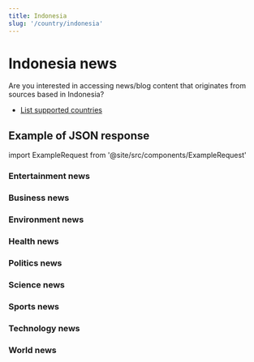```yaml
---
title: Indonesia
slug: '/country/indonesia'
---
```


# Indonesia news

Are you interested in accessing news/blog content that originates from sources based in Indonesia?

- [List supported countries](/get-articles/countries)

## Example of JSON response

import ExampleRequest from '@site/src/components/ExampleRequest'

### Entertainment news
<ExampleRequest url="https://api.apitube.io/v1/news/articles?limit=2&category=news/Arts_and_Entertainment&country=id"></ExampleRequest>

### Business news
<ExampleRequest url="https://api.apitube.io/v1/news/articles?limit=2&category=news/Business&country=id"></ExampleRequest>

### Environment news
<ExampleRequest url="https://api.apitube.io/v1/news/articles?limit=2&category=news/Environment&country=id"></ExampleRequest>

### Health news
<ExampleRequest url="https://api.apitube.io/v1/news/articles?limit=2&category=news/Health&country=id"></ExampleRequest>

### Politics news
<ExampleRequest url="https://api.apitube.io/v1/news/articles?limit=2&category=news/Politics&country=id"></ExampleRequest>

### Science news
<ExampleRequest url="https://api.apitube.io/v1/news/articles?limit=2&category=news/Science&country=id"></ExampleRequest>

### Sports news
<ExampleRequest url="https://api.apitube.io/v1/news/articles?limit=2&category=news/Sports&country=id"></ExampleRequest>

### Technology news
<ExampleRequest url="https://api.apitube.io/v1/news/articles?limit=2&category=news/Technology&country=id"></ExampleRequest>

### World news
<ExampleRequest url="https://api.apitube.io/v1/news/articles?limit=2&category=news/World&country=id"></ExampleRequest>
